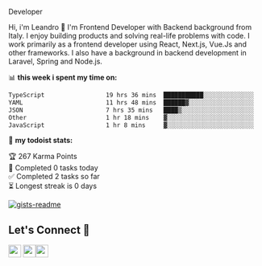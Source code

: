 Developer

Hi, i'm Leandro 👋
I'm Frontend Developer with Backend background from Italy. I enjoy building products and solving real-life problems with code. I work primarily as a frontend developer using React, Next.js, Vue.Js and other frameworks. I also have a background in backend development in Laravel, Spring and Node.js.

📊 **this week i spent my time on:**
<!--START_SECTION:waka-->

```txt
TypeScript                 19 hrs 36 mins  ███████████░░░░░░░░░░░░░░   44.50 %
YAML                       11 hrs 48 mins  ██████▓░░░░░░░░░░░░░░░░░░   26.80 %
JSON                       7 hrs 35 mins   ████▒░░░░░░░░░░░░░░░░░░░░   17.22 %
Other                      1 hr 18 mins    ▓░░░░░░░░░░░░░░░░░░░░░░░░   02.98 %
JavaScript                 1 hr 8 mins     ▓░░░░░░░░░░░░░░░░░░░░░░░░   02.58 %
```

<!--END_SECTION:waka-->

🚧 **my todoist stats:**

<!-- TODO-IST:START -->
🏆  267 Karma Points           
🌸  Completed 0 tasks today           
✅  Completed 2 tasks so far           
⏳  Longest streak is 0 days
<!-- TODO-IST:END -->

[![gists-readme](https://gists-readme.yizack.com/api?user=leandrovitto&title=&n=10)](https://gist.github.com/leandrovitto)


## Let's Connect 🤝 

<a href="https://www.linkedin.com/in/leandrovitto/"><img src="https://cdn2.iconfinder.com/data/icons/social-media-2285/512/1_Linkedin_unofficial_colored_svg-128.png" width="25"></a>
<a href="https://www.youtube.com/@codewavedev_"><img src="https://cdn1.iconfinder.com/data/icons/logotypes/32/youtube-1024.png" width="25"></a><a href="https://leandrovitto.com/"><img src="https://cdn1.iconfinder.com/data/icons/business-startup-14/60/Development-512.png" width="25"></a>